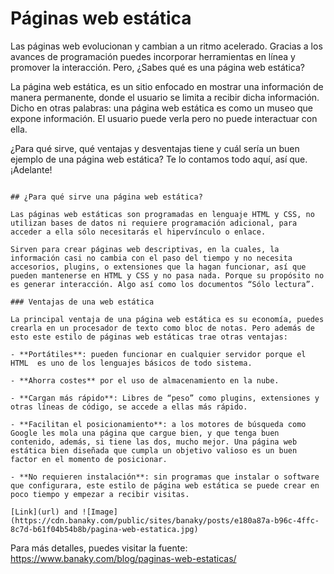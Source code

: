 # Páginas web estática

Las páginas web evolucionan y cambian a un ritmo acelerado. Gracias a los avances de programación puedes incorporar herramientas en línea y promover la interacción. Pero, ¿Sabes qué es una página web estática?

La página web estática, es un sitio enfocado en mostrar una información de manera permanente, donde el usuario se limita a recibir dicha información. Dicho en otras palabras: una página web estática es como un museo que expone información. El usuario puede verla pero no puede interactuar con ella.

¿Para qué sirve, qué ventajas y desventajas tiene y cuál sería un buen ejemplo de una página web estática? Te lo contamos todo aquí, así que. ¡Adelante! 

```

## ¿Para qué sirve una página web estática?

Las páginas web estáticas son programadas en lenguaje HTML y CSS, no utilizan bases de datos ni requiere programación adicional, para acceder a ella sólo necesitarás el hipervínculo o enlace.

Sirven para crear páginas web descriptivas, en la cuales, la información casi no cambia con el paso del tiempo y no necesita accesorios, plugins, o extensiones que la hagan funcionar, así que pueden mantenerse en HTML y CSS y no pasa nada. Porque su propósito no es generar interacción. Algo así como los documentos “Sólo lectura”.

### Ventajas de una web estática

La principal ventaja de una página web estática es su economía, puedes crearla en un procesador de texto como bloc de notas. Pero además de esto este estilo de páginas web estáticas trae otras ventajas:

- **Portátiles**: pueden funcionar en cualquier servidor porque el HTML  es uno de los lenguajes básicos de todo sistema.

- **Ahorra costes** por el uso de almacenamiento en la nube.

- **Cargan más rápido**: Libres de “peso” como plugins, extensiones y otras líneas de código, se accede a ellas más rápido. 

- **Facilitan el posicionamiento**: a los motores de búsqueda como Google les mola una página que cargue bien, y que tenga buen contenido, además, si tiene las dos, mucho mejor. Una página web estática bien diseñada que cumpla un objetivo valioso es un buen factor en el momento de posicionar. 

- **No requieren instalación**: sin programas que instalar o software que configurara, este estilo de página web estática se puede crear en poco tiempo y empezar a recibir visitas.

[Link](url) and ![Image](https://cdn.banaky.com/public/sites/banaky/posts/e180a87a-b96c-4ffc-8c7d-b61f04b54b8b/pagina-web-estatica.jpg)

```

Para más detalles, puedes visitar la fuente: https://www.banaky.com/blog/paginas-web-estaticas/

